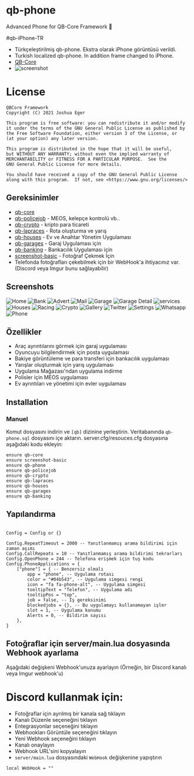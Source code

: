 # qb-phone
Advanced Phone for QB-Core Framework :iphone:

#qb-iPhone-TR
- Türkçeleştirilmiş qb-phone. Ekstra olarak iPhone görüntüsü verildi.
- Turkish localized qb-phone. In addition frame changed to iPhone.
- [QB-Core](https://github.com/qbcore-framework)
- ![screenshot](https://cdn.discordapp.com/attachments/1071872069115072604/1117991460340518962/image.png)

# License

    QBCore Framework
    Copyright (C) 2021 Joshua Eger

    This program is free software: you can redistribute it and/or modify
    it under the terms of the GNU General Public License as published by
    the Free Software Foundation, either version 3 of the License, or
    (at your option) any later version.

    This program is distributed in the hope that it will be useful,
    but WITHOUT ANY WARRANTY; without even the implied warranty of
    MERCHANTABILITY or FITNESS FOR A PARTICULAR PURPOSE.  See the
    GNU General Public License for more details.

    You should have received a copy of the GNU General Public License
    along with this program.  If not, see <https://www.gnu.org/licenses/>

## Gereksinimler
- [qb-core](https://github.com/qbcore-framework/qb-core)
- [qb-policejob](https://github.com/qbcore-framework/qb-policejob) - MEOS, kelepçe kontrolü vb..
- [qb-crypto](https://github.com/qbcore-framework/qb-crypto) - kripto para ticareti
- [qb-lapraces](https://github.com/qbcore-framework/qb-lapraces) - Rota oluşturma ve yarış
- [qb-houses](https://github.com/qbcore-framework/qb-houses) - Ev ve Anahtar Yönetim Uygulaması
- [qb-garages](https://github.com/qbcore-framework/qb-garages) - Garaj Uygulaması için
- [qb-banking](https://github.com/qbcore-framework/qb-banking) - Bankacılık Uygulaması için
- [screenshot-basic](https://github.com/citizenfx/screenshot-basic) - Fotoğraf Çekmek İçin
- Telefonda fotoğrafları çekebilmek için bir WebHook'a ihtiyacınız var.(Discord veya Imgur bunu sağlayabilir)


## Screenshots
![Home](https://cdn.discordapp.com/attachments/1015405908223860836/1118692592599703642/image.png)
![Bank](https://cdn.discordapp.com/attachments/1015405908223860836/1118692973790625952/image.png)
![Advert](https://media.discordapp.net/attachments/1015405908223860836/1118693103864381510/image.png?width=230&height=468)
![Mail](https://cdn.discordapp.com/attachments/1015405908223860836/1118693230163279912/image.png)
![Garage](https://cdn.discordapp.com/attachments/1015405908223860836/1118693339315851314/image.png)
![Garage Detail](https://cdn.discordapp.com/attachments/1015405908223860836/1118693498602922125/image.png)
![services](https://cdn.discordapp.com/attachments/1015405908223860836/1118693612079808522/image.png)
![Houses](https://cdn.discordapp.com/attachments/1015405908223860836/1118693754388353124/image.png)
![Racing](https://cdn.discordapp.com/attachments/1015405908223860836/1118693849204801666/image.png)
![Crypto](https://cdn.discordapp.com/attachments/1015405908223860836/1118694029148819588/image.png)
![Gallery](https://cdn.discordapp.com/attachments/1015405908223860836/1118694118877573140/image.png)
![Twitter](https://cdn.discordapp.com/attachments/1015405908223860836/1118694277334179910/image.png)
![Settings](https://cdn.discordapp.com/attachments/1015405908223860836/1118694445873889330/image.png)
![Whatsapp](https://cdn.discordapp.com/attachments/1015405908223860836/1118694602258530364/image.png)
![Phone](https://cdn.discordapp.com/attachments/1015405908223860836/1118694686903783444/image.png)

## Özellikler
- Araç ayrıntılarını görmek için garaj uygulaması
- Oyuncuyu bilgilendirmek için posta uygulaması
- Bakiye görüntüleme ve para transferi için bankacılık uygulaması
- Yarışlar oluşturmak için yarış uygulaması
- Uygulama Mağazası'ndan uygulama indirme
- Polisler için MEOS uygulaması
- Ev ayrıntıları ve yönetimi için evler uygulaması

## Installation
### Manuel
Komut dosyasını indirin ve `[qb]` dizinine yerleştirin.
Veritabanında `qb-phone.sql` dosyasını içe aktarın.
server.cfg/resouces.cfg dosyasına aşağıdaki kodu ekleyin:
```
ensure qb-core
ensure screenshot-basic
ensure qb-phone
ensure qb-policejob
ensure qb-crypto
ensure qb-lapraces
ensure qb-houses
ensure qb-garages
ensure qb-banking
```

## Yapılandırma
```

Config = Config or {}

Config.RepeatTimeout = 2000 -- Yanıtlanmamış arama bildirimi için zaman aşımı
Config.CallRepeats = 10 -- Yanıtlanmamış arama bildirimi tekrarları
Config.OpenPhone = 244 -- Telefona erişmek için tuş kodu
Config.PhoneApplications = {
    ["phone"] = { -- Benzersiz olmalı
        app = "phone", -- Uygulama rotası
        color = "#04b543", -- Uygulama simgesi rengi
        icon = "fa fa-phone-alt", -- Uygulama simgesi
        tooltipText = "Telefon", -- Uygulama adı
        tooltipPos = "top",
        job = false, -- İş gereksinimi
        blockedjobs = {}, -- Bu uygulamayı kullanamayan işler
        slot = 1, -- Uygulama konumu
        Alerts = 0, -- Bildirim sayısı
    },
}
```
## Fotoğraflar için server/main.lua dosyasında Webhook ayarlama
Aşağıdaki değişkeni Webhook'unuza ayarlayın (Örneğin, bir Discord kanalı veya Imgur webhook'u)

# Discord kullanmak için:
- Fotoğraflar için ayrılmış bir kanala sağ tıklayın
- Kanalı Düzenle seçeneğini tıklayın
- Entegrasyonlar seçeneğini tıklayın
- Webhookları Görüntüle seçeneğini tıklayın
- Yeni Webhook seçeneğini tıklayın
- Kanalı onaylayın
- Webhook URL'sini kopyalayın
- `server/main.lua` dosyasındaki `WebHook` değişkenine yapıştırın
```
local WebHook = ""
```
